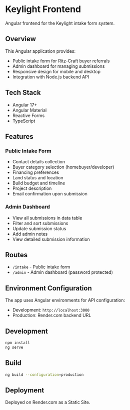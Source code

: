 # Keylight Frontend

Angular frontend for the Keylight intake form system.

## Overview

This Angular application provides:
- Public intake form for Ritz-Craft buyer referrals
- Admin dashboard for managing submissions
- Responsive design for mobile and desktop
- Integration with Node.js backend API

## Tech Stack

- Angular 17+
- Angular Material
- Reactive Forms
- TypeScript

## Features

### Public Intake Form
- Contact details collection
- Buyer category selection (homebuyer/developer)
- Financing preferences
- Land status and location
- Build budget and timeline
- Project description
- Email confirmation upon submission

### Admin Dashboard
- View all submissions in data table
- Filter and sort submissions
- Update submission status
- Add admin notes
- View detailed submission information

## Routes

- `/intake` - Public intake form
- `/admin` - Admin dashboard (password protected)

## Environment Configuration

The app uses Angular environments for API configuration:
- Development: `http://localhost:3000`
- Production: Render.com backend URL

## Development

```bash
npm install
ng serve
```

## Build

```bash
ng build --configuration=production
```

## Deployment

Deployed on Render.com as a Static Site.

